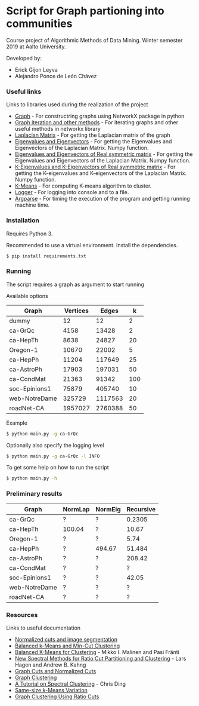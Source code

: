 # Script for Graph partioning into communities

Course project of Algorithmic Methods of Data Mining. Winter semester 2019 at Aalto University.

Developed by:
* Erick Gijon Leyva
* Alejandro Ponce de León Chávez

### Useful links

Links to libraries used during the realization of the project

* [Graph](https://networkx.github.io/documentation/networkx-2.4/reference/introduction.html#graphs) - For constructring graphs using NetworkX package in python
* [Graph iteration and other methods](https://networkx.github.io/documentation/networkx-2.4/reference/classes/graph.html#methods) - For iterating graphs and other useful methods in networkx library
* [Laplacian Matrix](https://networkx.github.io/documentation/networkx-2.4/reference/linalg.html#module-networkx.linalg.laplacianmatrix) - For getting the Laplacian matrix of the graph
* [Eigenvalues and Eigenvectors](https://docs.scipy.org/doc/numpy/reference/generated/numpy.linalg.eig.html) - For getting the Eigenvalues and Eigenvectors of the Laplacian Matrix. Numpy function.
* [Eigenvalues and Eigenvectors of Real symmetric matrix](https://docs.scipy.org/doc/numpy/reference/generated/numpy.linalg.eigh.html#numpy.linalg.eigh) - For getting the Eigenvalues and Eigenvectors of the Laplacian Matrix. Numpy function.
* [K-Eigenvalues and K-Eigenvectors of Real symmetric matrix](https://docs.scipy.org/doc/scipy/reference/generated/scipy.sparse.linalg.eigsh.html#scipy.sparse.linalg.eigsh) - For getting the K-eigenvalues and K-eigenvectors of the Laplacian Matrix. Numpy function.
* [K-Means](https://scikit-learn.org/stable/modules/generated/sklearn.cluster.KMeans.html) - For computing K-means algorithm to cluster.
* [Logger](https://docs.python.org/3/library/logging.html) - For logging into console and to a file.
* [Argparse](https://docs.python.org/3/howto/argparse.https://docs.python.org/3/library/time.htmlhttps://docs.python.org/3/howto/argparse.html) - For timing the execution of the program and getting running machine time.

### Installation

Requires Python 3.

Recommended to use a virtual environment. Install the dependencies.

```sh
$ pip install requirements.txt
```
### Running

The script requires a graph as argument to start running

Available options

| Graph | Vertices | Edges | k |
| ------ | ------ | ------ | ------ |
| dummy | 12 | 12 | 2 |
| ca-GrQc | 4158 | 13428 | 2 |
| ca-HepTh | 8638 | 24827 | 20 |
| Oregon-1 | 10670 | 22002 | 5 |
| ca-HepPh | 11204 | 117649 | 25 |
| ca-AstroPh | 17903 | 197031 | 50 |
| ca-CondMat | 21363 | 91342 | 100 |
| soc-Epinions1 | 75879 | 405740 | 10 |
| web-NotreDame | 325729 | 1117563 | 20 |
| roadNet-CA | 1957027 | 2760388 | 50 |

Example

```sh
$ python main.py -g ca-GrQc
```

Optionally also specify the logging level

```sh
$ python main.py -g ca-GrQc -l INFO
```

To get some help on how to run the script

```sh
$ python main.py -h
```
### Preliminary results

| Graph | NormLap | NormEig | Recursive |
|---------------|---------|---------|-----------|
| ca-GrQc | ? | ? | 0.2305 |
| ca-HepTh | 100.04 | ? | 10.67 |
| Oregon-1 | ? | ? | 5.74 |
| ca-HepPh | ? | 494.67 | 51.484 |
| ca-AstroPh | ? | ? | 208.42 |
| ca-CondMat | ? | ? | ? |
| soc-Epinions1 | ? | ? | 42.05 |
| web-NotreDame | ? | ? | ? |
| roadNet-CA | ? | ? | ? |

### Resources

Links to useful documentation

* [Normalized cuts and image segmentation](https://www.cis.upenn.edu/~jshi/papers/pami_ncut.pdf)
* [Balanced k-Means and Min-Cut Clustering](https://arxiv.org/abs/1411.6235)
* [Balanced K-Means for Clustering](https://link.springer.com/chapter/10.1007/978-3-662-44415-3_4) - Mikko I. Malinen and Pasi Fränti
* [New Spectral Methods for Ratio Cut Partitioning and Clustering](https://pdfs.semanticscholar.org/3627/8bf6919c6dced7d16dc0c02d725e1ed178f8.pdf) - Lars Hagen and Andrew B. Kahng
* [Graph Cuts and Normalized Cuts](http://www.dccia.ua.es/~sco/Spectral/Lesson3_Cuts.pdf)
* [Graph Clustering](http://cs-people.bu.edu/evimaria/cs565/lect19-20.pdf)
* [A Tutorial on Spectral Clustering](http://ranger.uta.edu/~chqding/Spectral/spectralA.pdf) - Chris Ding
* [Same-size k-Means Variation](https://elki-project.github.io/tutorial/same-size_k_means)
* [Graph Clustering Using Ratio Cuts](https://www.cis.upenn.edu/~cis515/cis515-15-spectral-clust-chap5.pdf)
